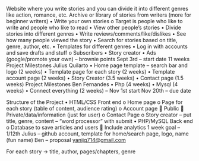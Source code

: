 Website where you write stories and you can divide it into different genres like action, romance, etc.
Archive or library of stories from writers (more for beginner writers)
•	Write your own stories 
o	Target is people who like to write and people who like to read
•	View other people’s stories
•	Divide stories into different genres
•	Write reviews/comments/like/dislikes
•	See how many people viewed the story
•	Search for stories based on title, genre, author, etc.
•	Templates for different genres
•	Log in with accounts and save drafts and stuff
o	Subscribers
•	Story creator
•	Ads (google/promote your own) – brownie points
Sept 3rd – start date
11 weeks
Project Milestones Julius Quilarto
•	Home page template – search bar and logo (2 weeks)
•	Template page for each story (2 weeks)
•	Template account page (2 weeks)
•	Story Creator (3.5 weeks)
•	Contact page (1.5 weeks)
Project Milestones Ben Fernandes
•	Php (4 weeks)
•	Mysql (4 weeks)
•	Connect everything (2 weeks) – Nov 1st start
Nov 20th – due date

Structure of the Project
•	HTML/CSS Front end
o	Home page
o	Page for each story (table of content, audience rating)
o	Account page
	Public
	Private/data/information (just for user)
o	Contact Page
o	Story creator – put title, genre, content – “word processor” with submit
•	PHP/MySQL Back end
o	Database to save articles and users
	Include analytics
1 week goal – 1/12th 
Julius – github account, template for home/search page, logo, name (fun name)
Ben – proposal
yanijq714@gmail.com

For each story -> title, author, pages/chapters, genre
